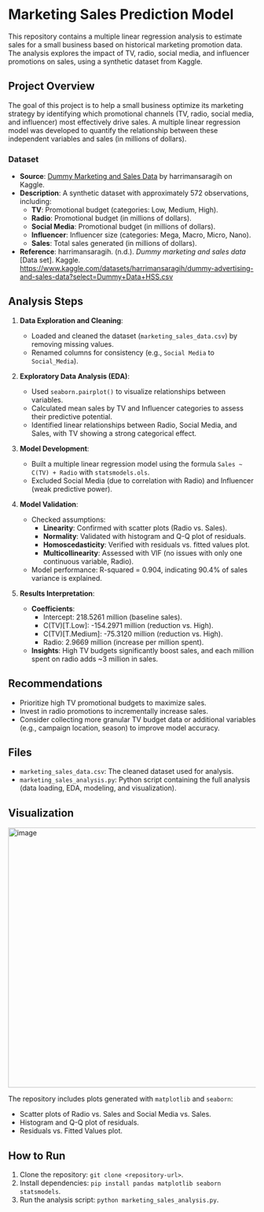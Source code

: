 # Marketing Sales Prediction Model

This repository contains a multiple linear regression analysis to estimate sales for a small business based on historical marketing promotion data. The analysis explores the impact of TV, radio, social media, and influencer promotions on sales, using a synthetic dataset from Kaggle.

## Project Overview

The goal of this project is to help a small business optimize its marketing strategy by identifying which promotional channels (TV, radio, social media, and influencer) most effectively drive sales. A multiple linear regression model was developed to quantify the relationship between these independent variables and sales (in millions of dollars).

### Dataset
- **Source**: [Dummy Marketing and Sales Data](https://www.kaggle.com/datasets/harrimansaragih/dummy-advertising-and-sales-data?select=Dummy+Data+HSS.csv) by harrimansaragih on Kaggle.
- **Description**: A synthetic dataset with approximately 572 observations, including:
  - **TV**: Promotional budget (categories: Low, Medium, High).
  - **Radio**: Promotional budget (in millions of dollars).
  - **Social Media**: Promotional budget (in millions of dollars).
  - **Influencer**: Influencer size (categories: Mega, Macro, Micro, Nano).
  - **Sales**: Total sales generated (in millions of dollars).
- **Reference**: harrimansaragih. (n.d.). *Dummy marketing and sales data* [Data set]. Kaggle. https://www.kaggle.com/datasets/harrimansaragih/dummy-advertising-and-sales-data?select=Dummy+Data+HSS.csv

## Analysis Steps

1. **Data Exploration and Cleaning**:
   - Loaded and cleaned the dataset (`marketing_sales_data.csv`) by removing missing values.
   - Renamed columns for consistency (e.g., `Social Media` to `Social_Media`).

2. **Exploratory Data Analysis (EDA)**:
   - Used `seaborn.pairplot()` to visualize relationships between variables.
   - Calculated mean sales by TV and Influencer categories to assess their predictive potential.
   - Identified linear relationships between Radio, Social Media, and Sales, with TV showing a strong categorical effect.

3. **Model Development**:
   - Built a multiple linear regression model using the formula `Sales ~ C(TV) + Radio` with `statsmodels.ols`.
   - Excluded Social Media (due to correlation with Radio) and Influencer (weak predictive power).

4. **Model Validation**:
   - Checked assumptions:
     - **Linearity**: Confirmed with scatter plots (Radio vs. Sales).
     - **Normality**: Validated with histogram and Q-Q plot of residuals.
     - **Homoscedasticity**: Verified with residuals vs. fitted values plot.
     - **Multicollinearity**: Assessed with VIF (no issues with only one continuous variable, Radio).
   - Model performance: R-squared = 0.904, indicating 90.4% of sales variance is explained.

5. **Results Interpretation**:
   - **Coefficients**:
     - Intercept: 218.5261 million (baseline sales).
     - C(TV)[T.Low]: -154.2971 million (reduction vs. High).
     - C(TV)[T.Medium]: -75.3120 million (reduction vs. High).
     - Radio: 2.9669 million (increase per million spent).
   - **Insights**: High TV budgets significantly boost sales, and each million spent on radio adds ~3 million in sales.

## Recommendations
- Prioritize high TV promotional budgets to maximize sales.
- Invest in radio promotions to incrementally increase sales.
- Consider collecting more granular TV budget data or additional variables (e.g., campaign location, season) to improve model accuracy.

## Files
- `marketing_sales_data.csv`: The cleaned dataset used for analysis.
- `marketing_sales_analysis.py`: Python script containing the full analysis (data loading, EDA, modeling, and visualization).

## Visualization
<img width="542" height="528" alt="image" src="https://github.com/user-attachments/assets/76ab3ab7-e1cf-443c-a082-8fc268218b34" />

The repository includes plots generated with `matplotlib` and `seaborn`:
- Scatter plots of Radio vs. Sales and Social Media vs. Sales.
- Histogram and Q-Q plot of residuals.
- Residuals vs. Fitted Values plot.

## How to Run
1. Clone the repository: `git clone <repository-url>`.
2. Install dependencies: `pip install pandas matplotlib seaborn statsmodels`.
3. Run the analysis script: `python marketing_sales_analysis.py`.
